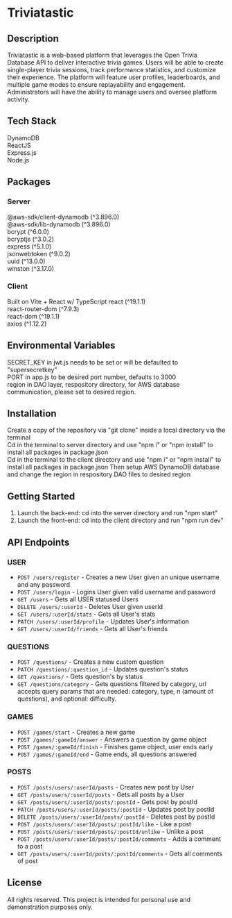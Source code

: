 # Triviatastic

## Description

Triviatastic is a web-based platform that leverages the Open Trivia Database API to deliver interactive trivia games. Users will be able to create single-player trivia sessions, track performance statistics, and customize their experience. The platform will feature user profiles, leaderboards, and multiple game modes to ensure replayability and engagement. Administrators will have the ability to manage users and oversee platform activity.

## Tech Stack

DynamoDB  
ReactJS  
Express.js  
Node.js  

## Packages

### Server

@aws-sdk/client-dynamodb (^3.896.0)  
@aws-sdk/lib-dynamodb (^3.896.0)  
bcrypt (^6.0.0)  
bcryptjs (^3.0.2)  
express (^5.1.0)  
jsonwebtoken (^9.0.2)  
uuid (^13.0.0)  
winston (^3.17.0)  

### Client

Built on Vite + React w/ TypeScript
react (^19.1.1)  
react-router-dom (^7.9.3)  
react-dom  (^19.1.1)  
axios (^1.12.2)  

## Environmental Variables

SECRET_KEY in jwt.js needs to be set or will be defaulted to "supersecretkey"  
PORT in app.js to be desired port number, defaults to 3000  
region in DAO layer, respository directory, for AWS database communication, please set to desired region.  

## Installation

Create a copy of the repository via "git clone" inside a local directory via the terminal  
Cd in the terminal to server directory and use "npm i" or "npm install" to install all packages in package.json  
Cd in the terminal to the client directory and use "npm i" or "npm install" to install all packages in package.json
Then setup AWS DynamoDB database and change the region in respository DAO files to desired region  

## Getting Started

1. Launch the back-end: cd into the server directory and run "npm start"
2. Launch the front-end: cd into the client directory and run "npm run dev"

## API Endpoints

### USER

- `POST /users/register` - Creates a new User given an unique username and any password  
- `POST /users/login` - Logins User given valid username and password  
- `GET /users` - Gets all USER statused Users
- `DELETE /users/:userId` - Deletes User given userId  
- `GET /users/:userId/stats` - Gets all User's stats  
- `PATCH /users/:userId/profile` - Updates User's information  
- `GET /users/:userId/friends` - Gets all User's friends  

### QUESTIONS

- `POST /questions/` - Creates a new custom question  
- `PATCH /questions/:question_id` - Updates question's status  
- `GET /questions/` - Gets question's by status  
- `GET /questions/category` - Gets questions filtered by category, url accepts query params that are needed: category, type, n (amount of questions), and optional: difficulty. 

### GAMES

- `POST /games/start` - Creates a new game  
- `POST /games/:gameId/answer` - Answers a question by game object  
- `POST /games/:gameId/finish` - Finishes game object, user ends early
- `POST /games/:gameId/end` - Game ends, all questions answered  

### POSTS

- `POST /posts/users/:userId/posts` - Creates new post by User  
- `GET /posts/users/:userId/posts` - Gets all posts by a User  
- `GET /posts/users/:userId/posts/:postId` - Gets post by postId  
- `PATCH /posts/users/:userId/posts/:postId` - Updates post by postId  
- `DELETE /posts/users/:userId/posts/:postId` - Deletes post by postId  
- `POST /posts/users/:userId/posts/:postId/like` - Like a post
- `POST /posts/users/:userId/posts/:postId/unlike` - Unlike a post
- `POST /posts/users/:userId/posts/:postId/comments` - Adds a comment to a post
- `GET /posts/users/:userId/posts/:postId/comments` - Gets all comments of post

## License

All rights reserved. This project is intended for personal use and demonstration purposes only.  
 